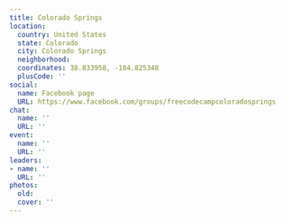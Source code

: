 ```yaml
---
title: Colorado Springs
location:
  country: United States
  state: Colorado
  city: Colorado Springs
  neighborhood: 
  coordinates: 38.833958, -104.825348
  plusCode: ''
social:
  name: Facebook page
  URL: https://www.facebook.com/groups/freecodecampcoloradosprings
chat:
  name: ''
  URL: ''
event:
  name: ''
  URL: ''
leaders:
- name: ''
  URL: ''
photos:
  old: 
  cover: ''
---
```

